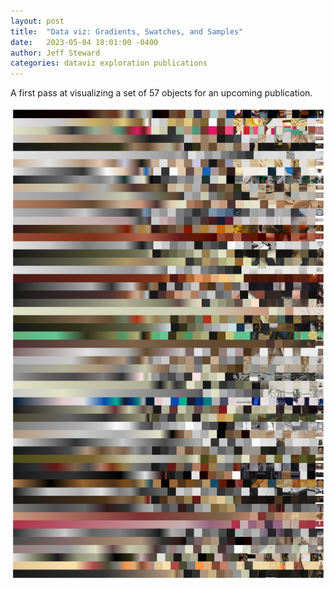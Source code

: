```yaml
---
layout: post
title:  "Data viz: Gradients, Swatches, and Samples"
date:   2023-05-04 18:01:00 -0400
author: Jeff Steward
categories: dataviz exploration publications
---
```


A first pass at visualizing a set of 57 objects for an upcoming publication. 

![An abstract data visualization representing 57 artworks as color gradients, colors swatches, and image fragments](/images/2023/data_viz_2023-05-04.png)

## 
